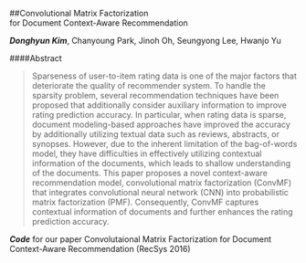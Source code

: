 ##Convolutional Matrix Factorization <br />
for Document Context-Aware Recommendation

_**Donghyun Kim**_, Chanyoung Park, Jinoh Oh, Seungyong Lee, Hwanjo Yu

####Abstract
> Sparseness of user-to-item rating data is one of the major factors that deteriorate the quality of recommender system. To handle the sparsity problem, several recommendation techniques have been proposed that additionally consider auxiliary information to improve rating prediction accuracy. In particular, when rating data is sparse, document modeling-based approaches have improved the accuracy by additionally utilizing textual data such as reviews, abstracts, or synopses. However, due to the inherent limitation of the bag-of-words model, they have difficulties in effectively utilizing contextual information of the documents, which leads to shallow understanding of the documents. This paper proposes a novel context-aware recommendation model, convolutional matrix factorization (ConvMF) that integrates convolutional neural network (CNN) into probabilistic matrix factorization (PMF). Consequently, ConvMF captures contextual information of documents and further enhances the rating prediction accuracy.

_**Code**_ for our paper Convolutaional Matrix Factorization for Document Context-Aware Recommendation (RecSys 2016)



